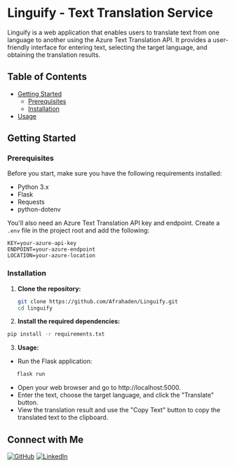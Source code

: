 # Linguify - Text Translation Service

Linguify is a web application that enables users to translate text from one language to another using the Azure Text Translation API. It provides a user-friendly interface for entering text, selecting the target language, and obtaining the translation results.

## Table of Contents
- [Getting Started](#getting-started)
  - [Prerequisites](#prerequisites)
  - [Installation](#installation)
- [Usage](#usage)


## Getting Started

### Prerequisites

Before you start, make sure you have the following requirements installed:

- Python 3.x
- Flask
- Requests
- python-dotenv

You'll also need an Azure Text Translation API key and endpoint. Create a `.env` file in the project root and add the following:

```dotenv
KEY=your-azure-api-key
ENDPOINT=your-azure-endpoint
LOCATION=your-azure-location
```
### Installation

1. **Clone the repository:**

   ```bash
   git clone https://github.com/Afrahaden/Linguify.git
   cd linguify
2. **Install the required dependencies:**
``` bash
pip install -r requirements.txt
```
3. **Usage:**
- Run the Flask application:
```bash
   flask run
```
- Open your web browser and go to http://localhost:5000.
- Enter the text, choose the target language, and click the "Translate" button.
- View the translation result and use the "Copy Text" button to copy the translated text to the clipboard.

## Connect with Me
[![GitHub](https://img.shields.io/badge/GitHub-Afrahaden-blue)](https://github.com/Afrahaden)
[![LinkedIn](https://img.shields.io/badge/LinkedIn-Afrah_Aden_Abdi-blue)](https://www.linkedin.com/in/afrah-aden-abdi-7993b01b7/)

